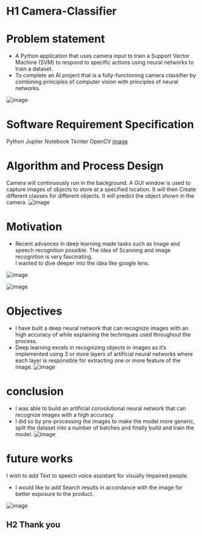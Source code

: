 # H1 Camera-Classifier


# Problem statement

- A Python application that uses camera input to train a Support Vector Machine (SVM) to respond to specific actions using neural networks to train a dataset.
- To complete an AI project that is a fully-functioning camera classifier by combining principles of computer vision with principles of neural networks.

![image](https://user-images.githubusercontent.com/77918969/119235081-5900cd00-bb4e-11eb-9910-f1732598eae8.png)


# Software Requirement Specification

Python
Jupiter Notebook
Tkinter
OpenCV
[image](https://user-images.githubusercontent.com/77918969/119234849-a03a8e00-bb4d-11eb-8a6d-30e35b9b7daa.png)


# Algorithm and Process Design

Camera will continuously run in the background.
A GUI window is used to capture images of objects to store at a specified location.
It will then Create different classes for different objects.
It will predict the object shown in the camera.
![image](https://user-images.githubusercontent.com/77918969/119234933-c06a4d00-bb4d-11eb-8d78-db0042203e21.png)


# Motivation
- Recent advances in deep learning made tasks such as Image and speech recognition possible.
The idea of Scanning and image recognition is very fascinating.        
I wanted to dive deeper into the idea like google lens.

![image](https://user-images.githubusercontent.com/77918969/119235053-38d10e00-bb4e-11eb-88c0-e93900561183.png)



![image](https://user-images.githubusercontent.com/77918969/119234980-f9a2bd00-bb4d-11eb-9317-c2bb05978687.png)

# Objectives

- I have built a deep neural network that can recognize images with an high accuracy of while explaining the techniques used throughout the process.
- Deep learning excels in recognizing objects in images as it’s implemented using 3 or more layers of artificial neural networks where each layer is responsible for extracting one or more feature of the image.
![image](https://user-images.githubusercontent.com/77918969/119235020-1a6b1280-bb4e-11eb-9f85-78e42cae6c9a.png)

# conclusion
- I was able to build an artificial convolutional neural network that can recognize images with a high accuracy 
- I did so by pre-processing the images to make the model more generic, split the dataset into a number of batches and finally build and train the model.
![image](https://user-images.githubusercontent.com/77918969/119235101-70d85100-bb4e-11eb-8cda-9850c53074c1.png)

# future works
I wish to add  Text to speech voice assistant for visually Impaired people. 
- I would like to add Search results in accordance with the image for better exposure to the product.

![image](https://user-images.githubusercontent.com/77918969/119235165-d298bb00-bb4e-11eb-9e94-8d9ac9a3336c.png)
   
   
   ## H2 Thank you




